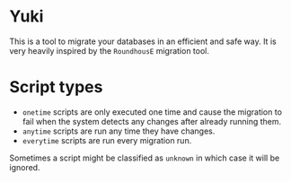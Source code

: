 ﻿# Yuki
This is a tool to migrate your databases in an efficient and safe way. It is
very heavily inspired by the `RoundhousE` migration tool.

# Script types
* `onetime` scripts are only executed one time and cause the migration to fail
when the system detects any changes after already running them.
* `anytime` scripts are run any time they have changes.
* `everytime` scripts are run every migration run.

Sometimes a script might be classified as `unknown` in which case it will be 
ignored.